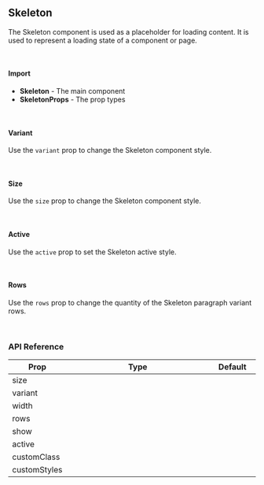 ## Skeleton

The Skeleton component is used as a placeholder for loading content. It is used to represent a loading state of a component or page.

<div><LeSourceButton url="https://github.com/hiimlex/leux/tree/main/src/components/Skeleton"></LeSourceButton></div>

<br />

#### Import

<div>
<SkeletonImportPreview>
</SkeletonImportPreview>
</div>

- **Skeleton** - The main component
- **SkeletonProps** - The prop types

<br />

#### Variant

Use the `variant` prop to change the Skeleton component style.

<div>
<SkeletonVariantPreview>
</SkeletonVariantPreview>
</div>

<br />

#### Size

Use the `size` prop to change the Skeleton component style.

<div>
<SkeletonSizePreview>
</SkeletonSizePreview>
</div>

<br />

#### Active

Use the `active` prop to set the Skeleton active style.

<div>
<SkeletonActivePreview>
</SkeletonActivePreview>
</div>

<br />

#### Rows

Use the `rows` prop to change the quantity of the Skeleton paragraph variant rows.

<div>
<SkeletonRowsPreview>
</SkeletonRowsPreview>
</div>

<br />

### API Reference

<div>
<table>
<thead>
<tr>
<th width="10%">Prop</th>
<th width="70%">Type</th>
<th width="20%">Default</th>
</tr>
</thead>
<tbody>
<tr>
<td>size</td>
<td><LeHighlighter language="tsx" code="'small' | 'medium' | 'large'" style="soft" copy="'off'"></LeHighlighter></td>
<td><LeHighlighter language="tsx" code="'medium'" style="soft" copy="'off'"></LeHighlighter></td>
</tr>
<tr>
<td>variant</td>
<td><LeHighlighter language="tsx" code="'paragraph' | 'round' | 'square'" style="soft" copy="'off'"></LeHighlighter></td>
<td><LeHighlighter language="tsx" code="'paragraph'" style="soft" copy="'off'"></LeHighlighter></td>
</tr>
<tr>
<td>width</td>
<td><LeHighlighter language="tsx" code="React.CSSProperties['width']" style="soft" copy="'off'"></LeHighlighter></td>
<td><LeHighlighter language="tsx" code="'100%'" style="soft" copy="'off'"></LeHighlighter></td>
</tr>
<tr>
<td>rows</td>
<td><LeHighlighter language="tsx" code="number" style="soft" copy="'off'"></LeHighlighter></td>
<td><LeHighlighter language="tsx" code="2" style="soft" copy="'off'"></LeHighlighter></td>
</tr>
<tr>
<td>show</td>
<td><LeHighlighter code="boolean" language="tsx" style="soft" copy="'off'"></LeHighlighter></td>
<td><LeHighlighter language="tsx" code="null" style="soft" copy="'off'"></LeHighlighter></td>
</tr>
<tr>
<td>active</td>
<td><LeHighlighter code="boolean" language="tsx" style="soft" copy="'off'"></LeHighlighter></td>
<td><LeHighlighter language="tsx" code="null" style="soft" copy="'off'"></LeHighlighter></td>
</tr>
<tr>
<td>customClass</td>
<td><LeHighlighter code="string" language="tsx" style="soft" copy="'off'"></LeHighlighter></td>
<td><LeHighlighter language="tsx" code="null" style="soft" copy="'off'"></LeHighlighter></td>
</tr>
<tr>
<td>customStyles</td>
<td><LeHighlighter code="React.CSSProperties" language="tsx" style="soft" copy="'off'"></LeHighlighter></td>
<td><LeHighlighter language="tsx" code="null" style="soft" copy="'off'"></LeHighlighter></td>
</tr>
</tbody>
</table>
</div>

<br />
